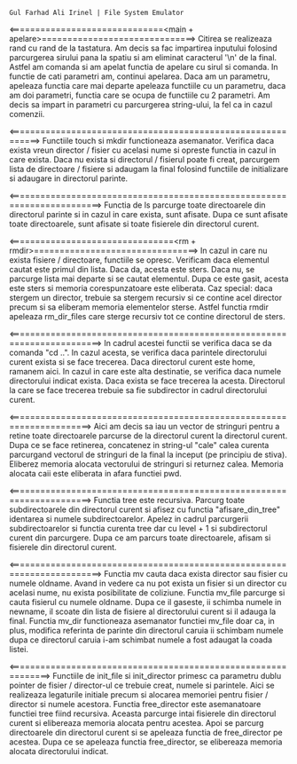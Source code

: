 	Gul Farhad Ali Irinel | File System Emulator

<==============================<main + apelare>==============================>
	Citirea se realizeaza rand cu rand de la tastatura. Am decis sa fac
	impartirea inputului folosind parcurgerea sirului pana la spatiu si
	am eliminat caracterul '\n' de la final. Astfel am comanda si am apelat
	functia de apelare cu sirul si comanda. In functie de cati parametri am,
	continui apelarea. Daca am un parametru, apeleaza functia care mai
	departe apeleaza functiile cu un parametru, daca am doi parametri, 
	functia care se ocupa de functiile cu 2 parametri. 
	Am decis sa impart in parametri cu parcurgerea string-ului, 
	la fel ca in cazul comenzii.
	
<==============================<touch si mkdir>==============================>
	Functiile touch si mkdir functioneaza asemanator. Verifica daca exista
	vreun director / fisier cu acelasi nume si opreste functia in cazul
	in care exista. Daca nu exista si directorul / fisierul poate fi creat,
	parcurgem lista de directoare / fisiere si adaugam la final folosind 
	functiile de initializare si adaugare in directorul parinte.
	
<====================================<ls>====================================>
	Functia de ls parcurge toate directoarele din directorul parinte
	si in cazul in care exista, sunt afisate. Dupa ce sunt afisate toate
	directoarele, sunt afisate si toate fisierele din directorul curent.
	
<================================<rm + rmdir>================================>
	In cazul in care nu exista fisiere / directoare, functiile se opresc.
	Verificam daca elementul cautat este primul din lista. Daca da,
	acesta este sters. Daca nu, se parcurge lista mai departe si se cautat
	elementul. Dupa ce este gasit, acesta este sters si memoria
	corespunzatoare este eliberata.
	Caz special: daca stergem un director, trebuie sa stergem recursiv si 
	ce contine acel director precum si sa eliberam memoria elementelor
	sterse. Astfel functia rmdir apeleaza rm_dir_files care sterge
	recursiv tot ce contine directorul de sters.
	
<====================================<cd>====================================>
	In cadrul acestei functii se verifica daca se da comanda "cd ..".
	In cazul acesta, se verifica daca parintele directorului curent exista
	si se face trecerea. Daca directorul curent este home, ramanem aici.
	In cazul in care este alta destinatie, se verifica daca numele 
	directorului indicat exista. Daca exista se face trecerea la acesta.
	Directorul la care se face trecerea trebuie sa fie subdirector
	in cadrul directorului curent.
	
<===================================<pwd>===================================>
	Aici am decis sa iau un vector de stringuri pentru a retine toate
	directoarele parcurse de la directorul curent la directorul curent.
	Dupa ce se face retinerea, concatenez in string-ul "cale" calea
	curenta parcurgand vectorul de stringuri de la final la inceput (pe 
	principiu de stiva). Eliberez memoria alocata vectorului de stringuri
	si returnez calea. Memoria alocata caii este eliberata in afara
	functiei pwd.
	
<===================================<tree>===================================>
	Functia tree este recursiva. Parcurg toate subdirectoarele din
	directorul curent si afisez cu functia "afisare_din_tree" identarea
	si numele subdirectoarelor. Apelez in cadrul parcurgerii subdirectoarelor
	si functia curenta tree dar cu level + 1 si subdirectorul curent din
	parcurgere. 
	Dupa ce am parcurs toate directoarele, afisam si fisierele din 
	directorul curent.
	
<====================================<mv>====================================>
	Functia mv cauta daca exista director sau fisier cu numele oldname. 
	Avand in vedere ca nu pot exista un fisier si un director cu acelasi 
	nume, nu exista posibilitate de coliziune.
	Functia mv_file parcurge si cauta fisierul cu numele oldname. Dupa
	ce il gaseste, ii schimba numele in newname, il scoate din lista de 
	fisiere al directorului curent si il adauga la final.
	Functia mv_dir functioneaza asemanator functiei mv_file doar ca, in plus,
	modifica referinta de parinte din directorul caruia ii schimbam numele
	dupa ce directorul caruia i-am schimbat numele a fost adaugat la
	coada listei. 
	
<===============================<init si free>===============================>
	Functiile de init_file si init_director primesc ca parametru 
	dublu pointer de fisier / director-ul ce trebuie creat, numele si 
	parintele. Aici se realizeaza legaturile initiale precum si alocarea
	memoriei pentru fisier / director si numele acestora.
	Functia free_director este asemanatoare functiei tree fiind recursiva.
	Aceasta parcurge intai fisierele din directorul curent si elibereaza
	memoria alocata pentru acestea. Apoi se parcurg directoarele din
	directorul curent si se apeleaza functia de free_director pe acestea.
	Dupa ce se apeleaza functia free_director, se elibereaza memoria
	alocata directorului indicat.